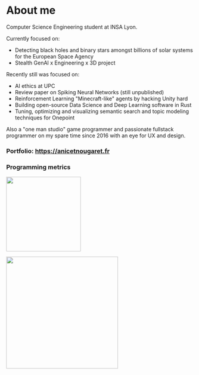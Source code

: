# About me

Computer Science Engineering student at INSA Lyon. 

Currently focused on:
- Detecting black holes and binary stars amongst billions of solar systems for the European Space Agency
- Stealth GenAI x Engineering x 3D project

Recently still was focused on:
- AI ethics at UPC
- Review paper on Spiking Neural Networks (still unpublished)
- Reinforcement Learning "Minecraft-like" agents by hacking Unity hard
- Building open-source Data Science and Deep Learning software in Rust
- Tuning, optimizing and visualizing semantic search and topic modeling techniques for Onepoint

Also a "one man studio" game programmer and passionate fullstack programmer on my spare time since 2016 with an eye for UX and design.

### Portfolio: https://anicetnougaret.fr
  
### Programming metrics

<img
  height="200"
  src="https://cr-ss-service.azurewebsites.net/api/ScreenShot?widget=summary&username=anicetngrt&badges=3&show-avatar=false&style=--header-bg-color:%23000;--border-radius:10px"
/>

<img
  height="300"
  src="https://cr-skills-chart-widget.azurewebsites.net/api/api?username=anicetngrt&skills=JavaScript,TypeScript,Rust,Python,HTML,CSS,C%2B%2B,C,Java,Elixir,Svelte&width=640"
/>
